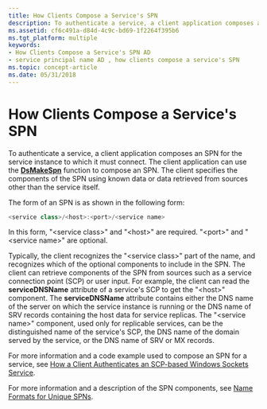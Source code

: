```yaml
---
title: How Clients Compose a Service's SPN
description: To authenticate a service, a client application composes an SPN for the service instance to which it must connect.
ms.assetid: cf6c491a-d84d-4c9c-bd69-1f2264f395b6
ms.tgt_platform: multiple
keywords:
- How Clients Compose a Service's SPN AD
- service principal name AD , how clients compose a service's SPN
ms.topic: concept-article
ms.date: 05/31/2018
---
```


# How Clients Compose a Service's SPN

To authenticate a service, a client application composes an SPN for the service instance to which it must connect. The client application can use the [**DsMakeSpn**](/windows/desktop/api/Dsparse/nf-dsparse-dsmakespna) function to compose an SPN. The client specifies the components of the SPN using known data or data retrieved from sources other than the service itself.

The form of an SPN is as shown in the following form:

```C++
<service class>/<host>:<port>/<service name>
```

In this form, "&lt;service class&gt;" and "&lt;host&gt;" are required. "&lt;port&gt;" and "&lt;service name&gt;" are optional.

Typically, the client recognizes the "&lt;service class&gt;" part of the name, and recognizes which of the optional components to include in the SPN. The client can retrieve components of the SPN from sources such as a service connection point (SCP) or user input. For example, the client can read the **serviceDNSName** attribute of a service's SCP to get the "&lt;host&gt;" component. The **serviceDNSName** attribute contains either the DNS name of the server on which the service instance is running or the DNS name of SRV records containing the host data for service replicas. The "&lt;service name&gt;" component, used only for replicable services, can be the distinguished name of the service's SCP, the DNS name of the domain served by the service, or the DNS name of SRV or MX records.

For more information and a code example used to compose an SPN for a service, see [How a Client Authenticates an SCP-based Windows Sockets Service](how-a-client-authenticates-an-scp-based-windows-sockets-service.md).

For more information and a description of the SPN components, see [Name Formats for Unique SPNs](name-formats-for-unique-spns.md).
